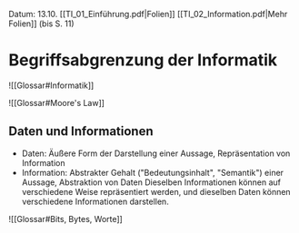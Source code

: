 Datum: 13.10.
[[TI_01_Einführung.pdf|Folien]]
[[TI_02_Information.pdf|Mehr Folien]] (bis S. 11)
# Begriffsabgrenzung der Informatik
![[Glossar#Informatik]]

![[Glossar#Moore's Law]]

## Daten und Informationen
- Daten: Äußere Form der Darstellung einer Aussage, Repräsentation von Information
- Information: Abstrakter Gehalt ("Bedeutungsinhalt", "Semantik") einer Aussage, Abstraktion von Daten
Dieselben Informationen können auf verschiedene Weise repräsentiert werden, und dieselben Daten können verschiedene Informationen darstellen.

![[Glossar#Bits, Bytes, Worte]]
